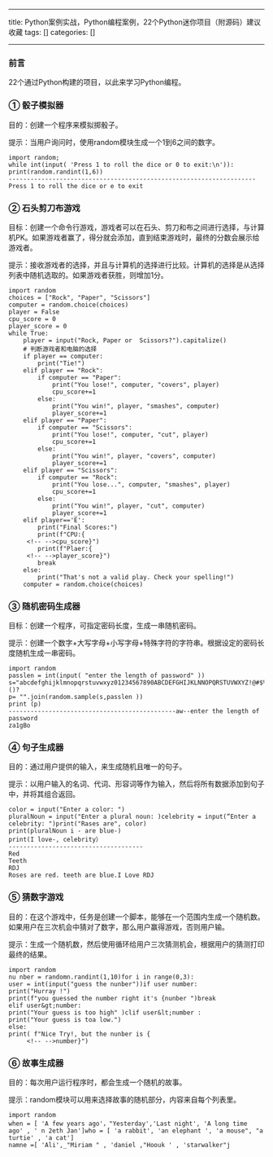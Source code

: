 
--- 
title:  Python案例实战，Python编程案例，22个Python迷你项目（附源码）建议收藏 
tags: []
categories: [] 

---
### 前言

22个通过Python构建的项目，以此来学习Python编程。

### ① 骰子模拟器

目的：创建一个程序来模拟掷骰子。

提示：当用户询问时，使用random模块生成一个1到6之间的数字。

```
import random;
while int(input( 'Press 1 to roll the dice or 0 to exit:\n')): print(random.randint(1,6))
--------------------------------------------------------------------
Press 1 to roll the dice or e to exit

```

### ② 石头剪刀布游戏

目标：创建一个命令行游戏，游戏者可以在石头、剪刀和布之间进行选择，与计算机PK。如果游戏者赢了，得分就会添加，直到结束游戏时，最终的分数会展示给游戏者。

提示：接收游戏者的选择，并且与计算机的选择进行比较。计算机的选择是从选择列表中随机选取的。如果游戏者获胜，则增加1分。

```
import random
choices = ["Rock", "Paper", "Scissors"]
computer = random.choice(choices)
player = False
cpu_score = 0
player_score = 0
while True:
    player = input("Rock, Paper or  Scissors?").capitalize()
    # 判断游戏者和电脑的选择
    if player == computer:
        print("Tie!")
    elif player == "Rock":
        if computer == "Paper":
            print("You lose!", computer, "covers", player)
            cpu_score+=1
        else:
            print("You win!", player, "smashes", computer)
            player_score+=1
    elif player == "Paper":
        if computer == "Scissors":
            print("You lose!", computer, "cut", player)
            cpu_score+=1
        else:
            print("You win!", player, "covers", computer)
            player_score+=1
    elif player == "Scissors":
        if computer == "Rock":
            print("You lose...", computer, "smashes", player)
            cpu_score+=1
        else:
            print("You win!", player, "cut", computer)
            player_score+=1
    elif player=='E':
        print("Final Scores:")
        print(f"CPU:{
     <!-- -->cpu_score}")
        print(f"Plaer:{
     <!-- -->player_score}")
        break
    else:
        print("That's not a valid play. Check your spelling!")
    computer = random.choice(choices)

```

### ③ 随机密码生成器

目标：创建一个程序，可指定密码长度，生成一串随机密码。

提示：创建一个数字+大写字母+小写字母+特殊字符的字符串。根据设定的密码长度随机生成一串密码。

```
import random
passlen = int(input( "enter the length of password" ))
s="abcdefghijklmnopqrstuvwxyz01234567890ABCDEFGHIJKLNNOPQRSTUVWXYZ!@#$%^&amp;*()?
p= "".join(random.sample(s,passlen ))
print (p)
----------------------------------------------aw--enter the length of password
za1gBo

```

### ④ 句子生成器

目的：通过用户提供的输入，来生成随机且唯一的句子。

提示：以用户输入的名词、代词、形容词等作为输入，然后将所有数据添加到句子中，并将其组合返回。

```
color = input("Enter a color: ")
pluralNoun = input("Enter a plural noun: )celebrity = input(“Enter a celebrity: ")print("Rases are", color)
print(pluralNoun i - are blue-)
print(I love-, celebrity）
-------------------------------------
Red
Teeth
RDJ
Roses are red. teeth are blue.I Love RDJ

```

### ⑤ 猜数字游戏

目的：在这个游戏中，任务是创建一个脚本，能够在一个范围内生成一个随机数。如果用户在三次机会中猜对了数字，那么用户赢得游戏，否则用户输。

提示：生成一个随机数，然后使用循环给用户三次猜测机会，根据用户的猜测打印最终的结果。

```
import random
nu nber = randomn.randint(1,10)for i in range(0,3):
user = int(input("guess the nunber"))if user number:
print("Hurray !")
print(f"you guessed the number right it's {nunber ")break
elif user&gt;number:
print("Your guess is too high" )clif user&lt;number :
print("Your guess is toa low.")
else:
print( f"Nice Try!, but the nunber is {
     <!-- -->number}")

```

### ⑥ 故事生成器

目的：每次用户运行程序时，都会生成一个随机的故事。

提示：random模块可以用来选择故事的随机部分，内容来自每个列表里。

```
import random
when = [ 'A few years ago'，"Yesterday','Last night', 'A long time ago' , ' n 2eth Jan']who = [ 'a rabbit', 'an elephant ', 'a mouse", "a turtie' , 'a cat']
namne =[ 'Ali',_"Miriam " , 'daniel ,"Hoouk ' , 'starwalker"j

```

